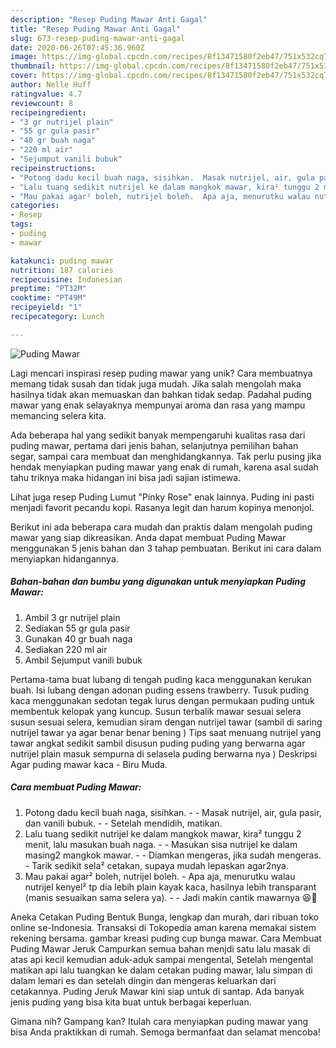 ```yaml
---
description: "Resep Puding Mawar Anti Gagal"
title: "Resep Puding Mawar Anti Gagal"
slug: 673-resep-puding-mawar-anti-gagal
date: 2020-06-26T07:45:36.960Z
image: https://img-global.cpcdn.com/recipes/8f13471580f2eb47/751x532cq70/puding-mawar-foto-resep-utama.jpg
thumbnail: https://img-global.cpcdn.com/recipes/8f13471580f2eb47/751x532cq70/puding-mawar-foto-resep-utama.jpg
cover: https://img-global.cpcdn.com/recipes/8f13471580f2eb47/751x532cq70/puding-mawar-foto-resep-utama.jpg
author: Nelle Huff
ratingvalue: 4.7
reviewcount: 8
recipeingredient:
- "3 gr nutrijel plain"
- "55 gr gula pasir"
- "40 gr buah naga"
- "220 ml air"
- "Sejumput vanili bubuk"
recipeinstructions:
- "Potong dadu kecil buah naga, sisihkan.  Masak nutrijel, air, gula pasir, dan vanili bubuk.  Setelah mendidih, matikan."
- "Lalu tuang sedikit nutrijel ke dalam mangkok mawar, kira² tunggu 2 menit, lalu masukan buah naga.  Masukan sisa nutrijel ke dalam masing2 mangkok mawar.  Diamkan mengeras, jika sudah mengeras. Tarik sedikit sela² cetakan, supaya mudah lepaskan agar2nya."
- "Mau pakai agar² boleh, nutrijel boleh.  Apa aja, menurutku walau nutrijel kenyel² tp dia lebih plain kayak kaca, hasilnya lebih transparant (manis sesuaikan sama selera ya).   Jadi makin cantik mawarnya 😆🥰"
categories:
- Resep
tags:
- puding
- mawar

katakunci: puding mawar 
nutrition: 187 calories
recipecuisine: Indonesian
preptime: "PT32M"
cooktime: "PT49M"
recipeyield: "1"
recipecategory: Lunch

---
```



![Puding Mawar](https://img-global.cpcdn.com/recipes/8f13471580f2eb47/751x532cq70/puding-mawar-foto-resep-utama.jpg)

Lagi mencari inspirasi resep puding mawar yang unik? Cara membuatnya memang tidak susah dan tidak juga mudah. Jika salah mengolah maka hasilnya tidak akan memuaskan dan bahkan tidak sedap. Padahal puding mawar yang enak selayaknya mempunyai aroma dan rasa yang mampu memancing selera kita.

Ada beberapa hal yang sedikit banyak mempengaruhi kualitas rasa dari puding mawar, pertama dari jenis bahan, selanjutnya pemilihan bahan segar, sampai cara membuat dan menghidangkannya. Tak perlu pusing jika hendak menyiapkan puding mawar yang enak di rumah, karena asal sudah tahu triknya maka hidangan ini bisa jadi sajian istimewa.

Lihat juga resep Puding Lumut &#34;Pinky Rose&#34; enak lainnya. Puding ini pasti menjadi favorit pecandu kopi. Rasanya legit dan harum kopinya menonjol.


Berikut ini ada beberapa cara mudah dan praktis dalam mengolah puding mawar yang siap dikreasikan. Anda dapat membuat Puding Mawar menggunakan 5 jenis bahan dan 3 tahap pembuatan. Berikut ini cara dalam menyiapkan hidangannya.

<!--inarticleads1-->

##### Bahan-bahan dan bumbu yang digunakan untuk menyiapkan Puding Mawar:

1. Ambil 3 gr nutrijel plain
1. Sediakan 55 gr gula pasir
1. Gunakan 40 gr buah naga
1. Sediakan 220 ml air
1. Ambil Sejumput vanili bubuk


Pertama-tama buat lubang di tengah puding kaca menggunakan kerukan buah. Isi lubang dengan adonan puding essens trawberry. Tusuk puding kaca menggunakan sedotan tegak lurus dengan permukaan puding untuk membentuk kelopak yang kuncup. Susun terbalik mawar sesuai selera susun sesuai selera, kemudian siram dengan nutrijel tawar (sambil di saring nutrijel tawar ya agar benar benar bening ) Tips saat menuang nutrijel yang tawar angkat sedikit sambil disusun puding puding yang berwarna agar nutrijel plain masuk sempurna di selasela puding berwarna nya ) Deskripsi Agar puding mawar kaca - Biru Muda. 

<!--inarticleads2-->

##### Cara membuat Puding Mawar:

1. Potong dadu kecil buah naga, sisihkan. -  - Masak nutrijel, air, gula pasir, dan vanili bubuk. -  - Setelah mendidih, matikan.
1. Lalu tuang sedikit nutrijel ke dalam mangkok mawar, kira² tunggu 2 menit, lalu masukan buah naga. -  - Masukan sisa nutrijel ke dalam masing2 mangkok mawar. -  - Diamkan mengeras, jika sudah mengeras. - Tarik sedikit sela² cetakan, supaya mudah lepaskan agar2nya.
1. Mau pakai agar² boleh, nutrijel boleh.  - Apa aja, menurutku walau nutrijel kenyel² tp dia lebih plain kayak kaca, hasilnya lebih transparant (manis sesuaikan sama selera ya).  -  - Jadi makin cantik mawarnya 😆🥰


Aneka Cetakan Puding Bentuk Bunga, lengkap dan murah, dari ribuan toko online se-Indonesia. Transaksi di Tokopedia aman karena memakai sistem rekening bersama. gambar kreasi puding cup bunga mawar. Cara Membuat Puding Mawar Jeruk Campurkan semua bahan menjdi satu lalu masak di atas api kecil kemudian aduk-aduk sampai mengental, Setelah mengental matikan api lalu tuangkan ke dalam cetakan puding mawar, lalu simpan di dalam lemari es dan setelah dingin dan mengeras keluarkan dari cetakannya. Puding Jeruk Mawar kini siap untuk di santap. Ada banyak jenis puding yang bisa kita buat untuk berbagai keperluan. 

Gimana nih? Gampang kan? Itulah cara menyiapkan puding mawar yang bisa Anda praktikkan di rumah. Semoga bermanfaat dan selamat mencoba!
